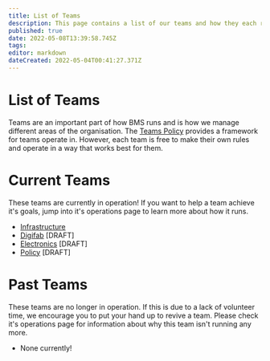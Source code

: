 ```yaml
---
title: List of Teams
description: This page contains a list of our teams and how they each run.
published: true
date: 2022-05-08T13:39:58.745Z
tags: 
editor: markdown
dateCreated: 2022-05-04T00:41:27.371Z
---
```


# List of Teams
Teams are an important part of how BMS runs and is how we manage different areas of the organisation. The [Teams Policy](/policies/teams) provides a framework for teams operate in. However, each team is free to make their own rules and operate in a way that works best for them.

# Current Teams
These teams are currently in operation! If you want to help a team achieve it's goals, jump into it's operations page to learn more about how it runs.

* [Infrastructure](/teams/infrastructure)
* [Digifab](/teams/digifab) [DRAFT]
* [Electronics](/teams/electronics) [DRAFT]
* [Policy](/teams/infrastructure) [DRAFT]

# Past Teams
These teams are no longer in operation. If this is due to a lack of volunteer time, we encourage you to put your hand up to revive a team. Please check it's operations page for information about why this team isn't running any more.
* None currently!